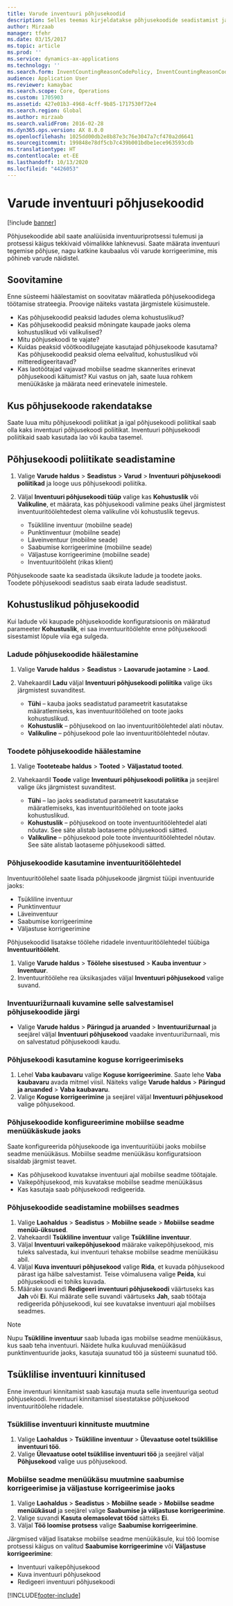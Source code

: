 ```yaml
---
title: Varude inventuuri põhjusekoodid
description: Selles teemas kirjeldatakse põhjusekoodide seadistamist ja rakendamist inventuuriülesannete jaoks.
author: Mirzaab
manager: tfehr
ms.date: 03/15/2017
ms.topic: article
ms.prod: ''
ms.service: dynamics-ax-applications
ms.technology: ''
ms.search.form: InventCountingReasonCodePolicy, InventCountingReasonCode
audience: Application User
ms.reviewer: kamaybac
ms.search.scope: Core, Operations
ms.custom: 1705903
ms.assetid: 427e01b3-4968-4cff-9b85-1717530f72e4
ms.search.region: Global
ms.author: mirzaab
ms.search.validFrom: 2016-02-28
ms.dyn365.ops.version: AX 8.0.0
ms.openlocfilehash: 1025dd00db2e8b87e3c76e3047a7cf470a2d6641
ms.sourcegitcommit: 199848e78df5cb7c439b001bdbe1ece963593cdb
ms.translationtype: HT
ms.contentlocale: et-EE
ms.lasthandoff: 10/13/2020
ms.locfileid: "4426053"
---
```

# <a name="reason-codes-for-inventory-counting"></a>Varude inventuuri põhjusekoodid

[!include [banner](../includes/banner.md)]

Põhjusekoodide abil saate analüüsida inventuuriprotsessi tulemusi ja protsessi käigus tekkivaid võimalikke lahknevusi. Saate määrata inventuuri tegemise põhjuse, nagu katkine kaubaalus või varude korrigeerimine, mis põhineb varude näidistel.

## <a name="recommendation"></a>Soovitamine

Enne süsteemi häälestamist on soovitatav määratleda põhjusekoodidega töötamise strateegia. Proovige näiteks vastata järgmistele küsimustele.

- Kas põhjusekoodid peaksid ladudes olema kohustuslikud?
- Kas põhjusekoodid peaksid mõningate kaupade jaoks olema kohustuslikud või valikulised?
- Mitu põhjusekoodi te vajate?
- Kuidas peaksid vöötkoodilugejate kasutajad põhjusekoode kasutama? Kas põhjusekoodid peaksid olema eelvalitud, kohustuslikud või mitteredigeeritavad?
- Kas laotöötajad vajavad mobiilse seadme skannerites erinevat põhjusekoodi käitumist? Kui vastus on jah, saate luua rohkem menüükäske ja määrata need erinevatele inimestele.

## <a name="where-reason-codes-apply"></a>Kus põhjusekoode rakendatakse

Saate luua mitu põhjusekoodi poliitikat ja igal põhjusekoodi poliitikal saab olla kaks inventuuri põhjusekoodi poliitikat. Inventuuri põhjusekoodi poliitikaid saab kasutada lao või kauba tasemel.

## <a name="set-up-reason-code-policies"></a>Põhjusekoodi poliitikate seadistamine

1. Valige **Varude haldus** \> **Seadistus** \> **Varud** \> **Inventuuri põhjusekoodi poliitikad** ja looge uus põhjusekoodi poliitika.
2. Väljal **Inventuuri põhjusekoodi tüüp** valige kas **Kohustuslik** või **Valikuline**, et määrata, kas põhjusekoodi valimine peaks ühel järgmistest inventuuritöölehtedest olema valikuline või kohustuslik tegevus.

    - Tsükliline inventuur (mobiilne seade)
    - Punktinventuur (mobiilne seade)
    - Läveinventuur (mobiilne seade)
    - Saabumise korrigeerimine (mobiilne seade)
    - Väljastuse korrigeerimine (mobiilne seade)
    - Inventuuritööleht (rikas klient)

Põhjusekoode saate ka seadistada üksikute ladude ja toodete jaoks. Toodete põhjusekoodi seadistus saab eirata ladude seadistust.

## <a name="mandatory-reason-codes"></a>Kohustuslikud põhjusekoodid

Kui ladude või kaupade põhjusekoodide konfiguratsioonis on määratud parameeter **Kohustuslik**, ei saa inventuuritöölehte enne põhjusekoodi sisestamist lõpule viia ega sulgeda.

### <a name="set-up-reason-codes-for-warehouses"></a>Ladude põhjusekoodide häälestamine

1. Valige **Varude haldus** \> **Seadistus** \> **Laovarude jaotamine** \> **Laod**.
2. Vahekaardil **Ladu** väljal **Inventuuri põhjusekoodi poliitika** valige üks järgmistest suvanditest.

    - **Tühi** – kauba jaoks seadistatud parameetrit kasutatakse määratlemiseks, kas inventuuritöölehed on toote jaoks kohustuslikud.
    - **Kohustuslik** – põhjusekood on lao inventuuritöölehtedel alati nõutav.
    - **Valikuline** – põhjusekood pole lao inventuuritöölehtedel nõutav.

### <a name="set-up-reason-codes-for-products"></a>Toodete põhjusekoodide häälestamine

1. Valige **Tooteteabe haldus** \> **Tooted** \> **Väljastatud tooted**.
2. Vahekaardil **Toode** valige **Inventuuri põhjusekoodi poliitika** ja seejärel valige üks järgmistest suvanditest.

    - **Tühi** – lao jaoks seadistatud parameetrit kasutatakse määratlemiseks, kas inventuuritöölehed on toote jaoks kohustuslikud.
    - **Kohustuslik** – põhjusekood on toote inventuuritöölehtedel alati nõutav. See säte alistab laotaseme põhjusekoodi sätted.
    - **Valikuline** – põhjusekood pole toote inventuuritöölehtedel nõutav. See säte alistab laotaseme põhjusekoodi sätted.

### <a name="use-reason-codes-in-counting-journals"></a>Põhjusekoodide kasutamine inventuuritöölehtedel

Inventuuritöölehel saate lisada põhjusekoode järgmist tüüpi inventuuride jaoks:

- Tsükliline inventuur
- Punktinventuur
- Läveinventuur
- Saabumise korrigeerimine
- Väljastuse korrigeerimine

Põhjusekoodid lisatakse töölehe ridadele inventuuritöölehtedel tüübiga **Inventuuritööleht**.

1. Valige **Varude haldus** \> **Töölehe sisestused** \> **Kauba inventuur** \> **Inventuur**.
2. Inventuuritöölehe rea üksikasjades väljal **Inventuuri põhjusekood** valige suvand.

### <a name="view-the-counting-history-as-its-recorded-by-reason-codes"></a>Inventuurižurnaali kuvamine selle salvestamisel põhjusekoodide järgi

- Valige **Varude haldus** \> **Päringud ja aruanded** \> **Inventuurižurnaal** ja seejärel väljal **Inventuuri põhjusekood** vaadake inventuurižurnaali, mis on salvestatud põhjusekoodi kaudu.

### <a name="use-a-reason-code-for-a-quantity-adjustment"></a>Põhjusekoodi kasutamine koguse korrigeerimiseks

1. Lehel **Vaba kaubavaru** valige **Koguse korrigeerimine**. Saate lehe **Vaba kaubavaru** avada mitmel viisil. Näiteks valige **Varude haldus** \> **Päringud ja aruanded** \> **Vaba kaubavaru**.
2. Valige **Koguse korrigeerimine** ja seejärel väljal **Inventuuri põhjusekood** valige põhjusekood.

### <a name="configure-reason-codes-for-mobile-device-menu-items"></a>Põhjusekoodide konfigureerimine mobiilse seadme menüükäskude jaoks

Saate konfigureerida põhjusekoode iga inventuuritüübi jaoks mobiilse seadme menüükäsus. Mobiilse seadme menüükäsu konfiguratsioon sisaldab järgmist teavet.

- Kas põhjusekood kuvatakse inventuuri ajal mobiilse seadme töötajale.
- Vaikepõhjusekood, mis kuvatakse mobiilse seadme menüükäsus
- Kas kasutaja saab põhjusekoodi redigeerida.

### <a name="set-up-reason-codes-on-a-mobile-device"></a>Põhjusekoodide seadistamine mobiilses seadmes

1. Valige **Laohaldus** \> **Seadistus** \> **Mobiilne seade** \> **Mobiilse seadme menüü-üksused**.
2. Vahekaardil **Tsükliline inventuur** valige **Tsükliline inventuur**.
3. Väljal **Inventuuri vaikepõhjusekood** määrake vaikepõhjusekood, mis tuleks salvestada, kui inventuuri tehakse mobiilse seadme menüükäsu abil.
4. Väljal **Kuva inventuuri põhjusekood** valige **Rida**, et kuvada põhjusekood pärast iga hälbe salvestamist. Teise võimalusena valige **Peida**, kui põhjusekoodi ei tohiks kuvada.
5. Määrake suvandi **Redigeeri inventuuri põhjusekoodi** väärtuseks kas **Jah** või **Ei**. Kui määrate selle suvandi väärtuseks **Jah**, saab töötaja redigeerida põhjusekoodi, kui see kuvatakse inventuuri ajal mobiilses seadmes.

> [!NOTE]
> Nupu **Tsükliline inventuur** saab lubada igas mobiilse seadme menüükäsus, kus saab teha inventuuri. Näidete hulka kuuluvad menüükäsud punktinventuuride jaoks, kasutaja suunatud töö ja süsteemi suunatud töö.

## <a name="cycle-count-approvals"></a>Tsüklilise inventuuri kinnitused

Enne inventuuri kinnitamist saab kasutaja muuta selle inventuuriga seotud põhjusekoodi. Inventuuri kinnitamisel sisestatakse põhjusekood inventuuritöölehe ridadele.

### <a name="modify-cycle-count-approvals"></a>Tsüklilise inventuuri kinnituste muutmine

1. Valige **Laohaldus** \> **Tsükliline inventuur** \> **Ülevaatuse ootel tsüklilise inventuuri töö**.
2. Valige **Ülevaatuse ootel tsüklilise inventuuri töö** ja seejärel väljal **Põhjusekood** valige uus põhjusekood.

### <a name="modify-the-mobile-device-menu-item-for-adjustment-in-and-adjustment-out"></a>Mobiilse seadme menüükäsu muutmine saabumise korrigeerimise ja väljastuse korrigeerimise jaoks

1. Valige **Laohaldus** \> **Seadistus** \> **Mobiilne seade** \> **Mobiilse seadme menüükäsud** ja seejärel valige **Saabumise ja väljastuse korrigeerimine**.
2. Valige suvandi **Kasuta olemasolevat tööd** sätteks **Ei**.
3. Väljal **Töö loomise protsess** valige **Saabumise korrigeerimine**.

Järgmised väljad lisatakse mobiilse seadme menüükäsule, kui töö loomise protsessi käigus on valitud **Saabumise korrigeerimine** või **Väljastuse korrigeerimine**:

- Inventuuri vaikepõhjusekood
- Kuva inventuuri põhjusekood
- Redigeeri inventuuri põhjusekoodi


[!INCLUDE[footer-include](../../includes/footer-banner.md)]